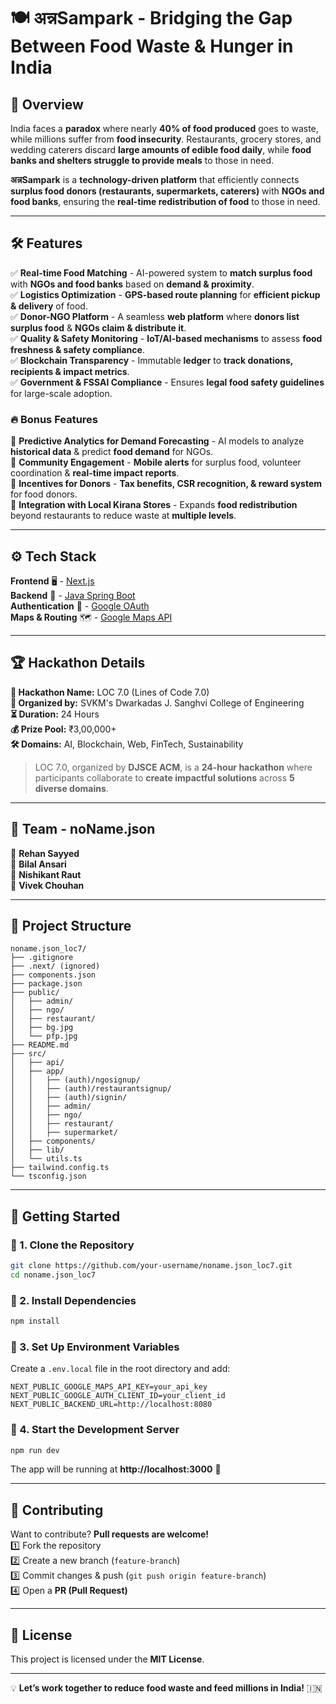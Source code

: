 # 🍽️ **अन्नSampark** - Bridging the Gap Between Food Waste & Hunger in India

## 🚀 Overview
India faces a **paradox** where nearly **40% of food produced** goes to waste, while millions suffer from **food insecurity**. Restaurants, grocery stores, and wedding caterers discard **large amounts of edible food daily**, while **food banks and shelters struggle to provide meals** to those in need.

**अन्नSampark** is a **technology-driven platform** that efficiently connects **surplus food donors (restaurants, supermarkets, caterers)** with **NGOs and food banks**, ensuring the **real-time redistribution of food** to those in need.

---

## 🛠️ **Features**
✅ **Real-time Food Matching** - AI-powered system to **match surplus food** with **NGOs and food banks** based on **demand & proximity**.  
✅ **Logistics Optimization** - **GPS-based route planning** for **efficient pickup & delivery** of food.  
✅ **Donor-NGO Platform** - A seamless **web platform** where **donors list surplus food** & **NGOs claim & distribute it**.  
✅ **Quality & Safety Monitoring** - **IoT/AI-based mechanisms** to assess **food freshness & safety compliance**.  
✅ **Blockchain Transparency** - Immutable **ledger** to **track donations, recipients & impact metrics**.  
✅ **Government & FSSAI Compliance** - Ensures **legal food safety guidelines** for large-scale adoption.  

### 🔥 **Bonus Features**
🔹 **Predictive Analytics for Demand Forecasting** - AI models to analyze **historical data** & predict **food demand** for NGOs.  
🔹 **Community Engagement** - **Mobile alerts** for surplus food, volunteer coordination & **real-time impact reports**.  
🔹 **Incentives for Donors** - **Tax benefits, CSR recognition, & reward system** for food donors.  
🔹 **Integration with Local Kirana Stores** - Expands **food redistribution** beyond restaurants to reduce waste at **multiple levels**.  

---

## ⚙️ **Tech Stack**
**Frontend** 🖥️ - [Next.js](https://nextjs.org/)  
**Backend** 🔧 - [Java Spring Boot](https://spring.io/projects/spring-boot)  
**Authentication** 🔑 - [Google OAuth](https://developers.google.com/identity)  
**Maps & Routing** 🗺️ - [Google Maps API](https://developers.google.com/maps)  

---

## 🏆 **Hackathon Details**
**🎯 Hackathon Name:** LOC 7.0 (Lines of Code 7.0)  
**🏢 Organized by:** SVKM's Dwarkadas J. Sanghvi College of Engineering  
**⏳ Duration:** 24 Hours  
**💰 Prize Pool:** ₹3,00,000+  
**🛠️ Domains:** AI, Blockchain, Web, FinTech, Sustainability  

> LOC 7.0, organized by **DJSCE ACM**, is a **24-hour hackathon** where participants collaborate to **create impactful solutions** across **5 diverse domains**.

---

## 👥 **Team - noName.json**
🚀 **Rehan Sayyed**  
🚀 **Bilal Ansari**  
🚀 **Nishikant Raut**  
🚀 **Vivek Chouhan**  

---

## 📂 **Project Structure**
```
noname.json_loc7/
├── .gitignore
├── .next/ (ignored)
├── components.json
├── package.json
├── public/
│   ├── admin/
│   ├── ngo/
│   ├── restaurant/
│   ├── bg.jpg
│   └── pfp.jpg
├── README.md
├── src/
│   ├── api/
│   ├── app/
│   │   ├── (auth)/ngosignup/
│   │   ├── (auth)/restaurantsignup/
│   │   ├── (auth)/signin/
│   │   ├── admin/
│   │   ├── ngo/
│   │   ├── restaurant/
│   │   ├── supermarket/
│   ├── components/
│   ├── lib/
│   └── utils.ts
├── tailwind.config.ts
└── tsconfig.json
```

---

## 🚀 **Getting Started**
### 🔹 1. Clone the Repository
```bash
git clone https://github.com/your-username/noname.json_loc7.git
cd noname.json_loc7
```

### 🔹 2. Install Dependencies
```bash
npm install
```

### 🔹 3. Set Up Environment Variables
Create a `.env.local` file in the root directory and add:
```env
NEXT_PUBLIC_GOOGLE_MAPS_API_KEY=your_api_key
NEXT_PUBLIC_GOOGLE_AUTH_CLIENT_ID=your_client_id
NEXT_PUBLIC_BACKEND_URL=http://localhost:8080
```

### 🔹 4. Start the Development Server
```bash
npm run dev
```
The app will be running at **http://localhost:3000** 🎉

---

## 🤝 **Contributing**
Want to contribute? **Pull requests are welcome!**  
1️⃣ Fork the repository  
2️⃣ Create a new branch (`feature-branch`)  
3️⃣ Commit changes & push (`git push origin feature-branch`)  
4️⃣ Open a **PR (Pull Request)**  

---

## 📜 **License**
This project is licensed under the **MIT License**.  

---
💡 **Let’s work together to reduce food waste and feed millions in India!** 🇮🇳  
```
